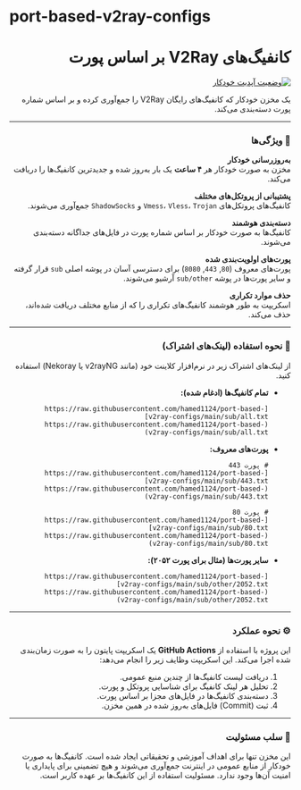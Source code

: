 # port-based-v2ray-configs

<div dir="rtl">

# کانفیگ‌های V2Ray بر اساس پورت

[![وضعیت آپدیت خودکار](https://github.com/hamed1124/port-based-v2ray-configs/actions/workflows/main.yml/badge.svg)](https://github.com/hamed1124/port-based-v2ray-configs/actions/workflows/main.yml)

یک مخزن خودکار که کانفیگ‌های رایگان V2Ray را جمع‌آوری کرده و بر اساس شماره پورت دسته‌بندی می‌کند.

---

### 🔧 ویژگی‌ها

**به‌روزرسانی خودکار**
<br>
مخزن به صورت خودکار هر **۴ ساعت** یک بار به‌روز شده و جدیدترین کانفیگ‌ها را دریافت می‌کند.

**پشتیبانی از پروتکل‌های مختلف**
<br>
کانفیگ‌های پروتکل‌های `Vmess`، `Vless`، `Trojan` و `ShadowSocks` جمع‌آوری می‌شوند.

**دسته‌بندی هوشمند**
<br>
کانفیگ‌ها به صورت خودکار بر اساس شماره پورت در فایل‌های جداگانه دسته‌بندی می‌شوند.

**پورت‌های اولویت‌بندی شده**
<br>
پورت‌های معروف (`80`, `443`, `8080`) برای دسترسی آسان در پوشه اصلی `sub` قرار گرفته و سایر پورت‌ها در پوشه `sub/other` آرشیو می‌شوند.

**حذف موارد تکراری**
<br>
اسکریپت به طور هوشمند کانفیگ‌های تکراری را که از منابع مختلف دریافت شده‌اند، حذف می‌کند.

---

### 🚀 نحوه استفاده (لینک‌های اشتراک)

از لینک‌های اشتراک زیر در نرم‌افزار کلاینت خود (مانند v2rayNG یا Nekoray) استفاده کنید.

- **تمام کانفیگ‌ها (ادغام شده):**
  ```
  [https://raw.githubusercontent.com/hamed1124/port-based-v2ray-configs/main/sub/all.txt](https://raw.githubusercontent.com/hamed1124/port-based-v2ray-configs/main/sub/all.txt)
  ```

- **پورت‌های معروف:**
  ```
  # پورت 443
  [https://raw.githubusercontent.com/hamed1124/port-based-v2ray-configs/main/sub/443.txt](https://raw.githubusercontent.com/hamed1124/port-based-v2ray-configs/main/sub/443.txt)

  # پورت 80
  [https://raw.githubusercontent.com/hamed1124/port-based-v2ray-configs/main/sub/80.txt](https://raw.githubusercontent.com/hamed1124/port-based-v2ray-configs/main/sub/80.txt)
  ```

- **سایر پورت‌ها (مثال برای پورت ۲۰۵۲):**
  ```
  [https://raw.githubusercontent.com/hamed1124/port-based-v2ray-configs/main/sub/other/2052.txt](https://raw.githubusercontent.com/hamed1124/port-based-v2ray-configs/main/sub/other/2052.txt)
  ```

---

### ⚙️ نحوه عملکرد

این پروژه با استفاده از **GitHub Actions** یک اسکریپت پایتون را به صورت زمان‌بندی شده اجرا می‌کند. این اسکریپت وظایف زیر را انجام می‌دهد:

1.  دریافت لیست کانفیگ‌ها از چندین منبع عمومی.
2.  تحلیل هر لینک کانفیگ برای شناسایی پروتکل و پورت.
3.  دسته‌بندی کانفیگ‌ها در فایل‌های مجزا بر اساس پورت.
4.  ثبت (Commit) فایل‌های به‌روز شده در همین مخزن.


---

### 📄 سلب مسئولیت

این مخزن تنها برای اهداف آموزشی و تحقیقاتی ایجاد شده است. کانفیگ‌ها به صورت خودکار از منابع عمومی در اینترنت جمع‌آوری می‌شوند و هیچ تضمینی برای پایداری یا امنیت آن‌ها وجود ندارد. مسئولیت استفاده از این کانفیگ‌ها بر عهده کاربر است.

</div>
